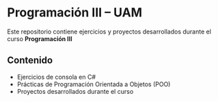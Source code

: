 # Programación III – UAM

Este repositorio contiene ejercicios y proyectos desarrollados durante el curso **Programación III**

## Contenido

- Ejercicios de consola en C#
- Prácticas de Programación Orientada a Objetos (POO)
- Proyectos desarrollados durante el curso
